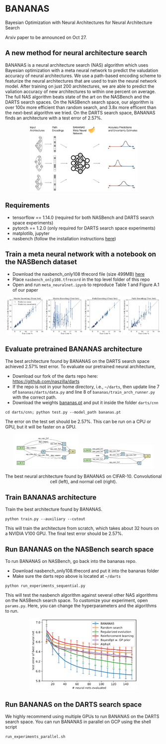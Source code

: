 # BANANAS
Bayesian Optimization with Neural Architectures for Neural Architecture Search

Arxiv paper to be announced on Oct 27.

## A new method for neural architecture search
BANANAS is a neural architecture search (NAS) algorithm which uses Bayesian optimization with a meta neural network to predict the valudation accuracy of neural architectures. We use a path-based encoding scheme to featurize the neural architectures that are used to train the neural network model. After training on just 200 architectures, we are able to predict the valiation accuracy of new architectures to within one percent on average. The full NAS algorithm beats state of the art on the NASBench and the DARTS search spaces. On the NASBench search space, our algorithm is over 100x more efficient than random search, and 3.8x more efficent than the next-best algorithm we tried. On the DARTS search space, BANANAS finds an architecture with a test error of 2.57%.

<p align="center">
<img src="img/bananas_fig.png" alt="bananas_fig" width="70%">
</p>

## Requirements
- tensorflow == 1.14.0 (required for both NASBench and DARTS search space experiments)
- pytorch == 1.2.0 (only required for DARTS search space experiments)
- matplotlib, jupyter
- nasbench (follow the installation instructions [here](https://github.com/google-research/nasbench))

## Train a meta neural network with a notebook on the NASBench dataset
- Download the nasbench_only108 tfrecord file (size 499MB) [here](https://storage.googleapis.com/nasbench/nasbench_only108.tfrecord)
- Place `nasbench_only108.tfrecord` in the top level folder of this repo
- Open and run `meta_neuralnet.ipynb` to reproduce Table 1 and Figure A.1 of our paper

<p align="center">
  <img src="img/metann_adj_train.png" alt="bananas_fig" width="24%">
  <img src="img/metann_adj_test.png" alt="bananas_fig" width="24%">
  <img src="img/metann_path_train.png" alt="bananas_fig" width="24%">
  <img src="img/metann_path_test.png" alt="bananas_fig" width="24%">
</p>

## Evaluate pretrained BANANAS architecture
The best architecture found by BANANAS on the DARTS search space achieved 2.57% test error. To evaluate our pretrained neural architecture,
- Download our fork of the darts repo here: https://github.com/naszilla/darts
- If the repo is not in your home directory, i.e., `~/darts`, then update line 7 of `bananas/darts/data.py` and line 8 of `bananas/train_arch_runner.py` with the correct path.
- Download the weights [bananas.pt](https://drive.google.com/file/d/1d8jnI0R9fvXBjkIY7CRogyxynEh6TWu_/view?usp=sharing) and put it inside the folder `darts/cnn`
```
cd darts/cnn; python test.py --model_path bananas.pt
```
The error on the test set should be 2.57%. This can be run on a CPU or GPU, but it will be faster on a GPU.

<p align="center">
<img src="img/bananas_normal.png" alt="bananas_normal" width="42%">
<img src="img/bananas_reduction.png" alt="bananas_reduction" width="47%">
</p>
<p align="center">
The best neural architecture found by BANANAS on CIFAR-10. Convolutional cell (left), and normal cell (right).
</p>

## Train BANANAS architecture
Train the best architecture found by BANANAS.
```
python train.py --auxiliary --cutout
```
This will train the architecture from scratch, which takes about 32 hours on a NVIDIA V100 GPU. 
The final test error should be 2.57%.

## Run BANANAS on the NASBench search space
To run BANANAS on NASBench, go back into the bananas repo.
- Download nasbench_only108.tfrecord and put it into the bananas folder
- Make sure the darts repo above is located at `~/darts`
```
python run_experiments_sequential.py
```
This will test the nasbench algorithm against several other NAS algorithms on the NASBench search space.
To customize your experiment, open `params.py`. Here, you can change the hyperparameters and the algorithms to run.

<p align="center">
<img src="img/nasbench_plot.png" alt="nasbench_plot" width="70%">
</p>

## Run BANANAS on the DARTS search space
We highly recommend using multiple GPUs to run BANANAS on the DARTS search space. You can run BANANAS in parallel on GCP using the shell script 
```
run_experiments_parallel.sh
```
